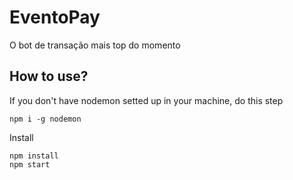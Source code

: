 # EventoPay

O bot de transação mais top do momento

## How to use?

If you don't have nodemon setted up in your machine, do this step
```shell
npm i -g nodemon
```

Install

```shell
npm install
npm start
```

